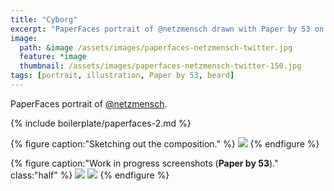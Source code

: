 ```yaml
---
title: "Cyborg"
excerpt: "PaperFaces portrait of @netzmensch drawn with Paper by 53 on an iPad."
image: 
  path: &image /assets/images/paperfaces-netzmensch-twitter.jpg 
  feature: *image
  thumbnail: /assets/images/paperfaces-netzmensch-twitter-150.jpg
tags: [portrait, illustration, Paper by 53, beard]
---
```


PaperFaces portrait of [@netzmensch](http://twitter.com/netzmensch).

{% include boilerplate/paperfaces-2.md %}

{% figure caption:"Sketching out the composition." %}
[![](/assets/images/paperfaces-netzmensch-process-1-750.jpg)](/assets/images/paperfaces-netzmensch-process-1-lg.jpg)
{% endfigure %}

{% figure caption:"Work in progress screenshots (**Paper by 53**)." class:"half" %}
[![](/assets/images/paperfaces-netzmensch-process-2-600.jpg)](/assets/images/paperfaces-netzmensch-process-2-lg.jpg)
[![](/assets/images/paperfaces-netzmensch-process-3-600.jpg)](/assets/images/paperfaces-netzmensch-process-3-lg.jpg)
{% endfigure %}
